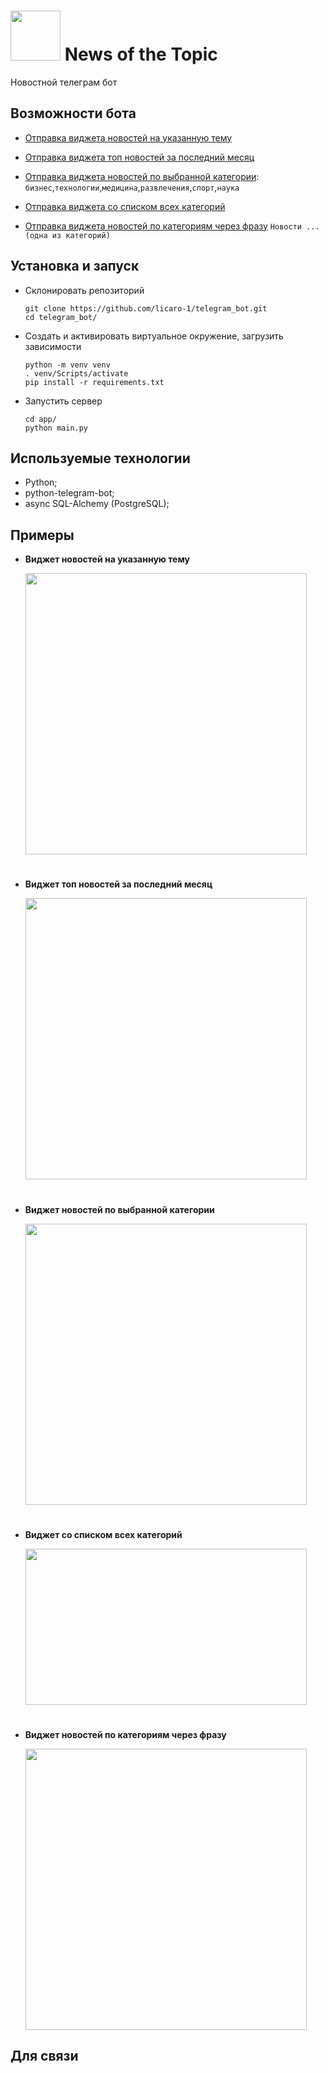 <img src="https://telegra.ph/file/a866525fed5aae3416b4e.png" lt="bot" width="80" height="80"/> News of the Topic
===
Новостной телеграм бот 
## Возможности бота

- [Отправка виджета новостей на указанную тему](#указанная_тема)

- [Отправка виджета топ новостей за последний месяц](#топ_новостей)

- [Отправка виджета новостей по выбранной категории](#по_категории):  `бизнес`,`технологии`,`медицина`,`развлечения`,`спорт`,`наука`
- [Отправка виджета со списком всех категорий](#список_категорий)
- [Отправка виджета новостей по категориям через фразу](#категории_по_фразе) `Новости ...(одна из категорий)`

## Установка и запуск
- Склонировать репозиторий
  ```
  git clone https://github.com/licaro-1/telegram_bot.git
  cd telegram_bot/
  ```
- Создать и активировать виртуальное окружение, загрузить зависимости
  ```
  python -m venv venv
  . venv/Scripts/activate
  pip install -r requirements.txt
  ```
- Запустить сервер
  ```
  cd app/
  python main.py
  ```

## Используемые технологии
- Python;
- python-telegram-bot;
- async SQL-Alchemy (PostgreSQL);



## Примеры
- <b id="новости_темы">Виджет новостей на указанную тему</b>

  <div>
      <img src="https://telegra.ph/file/8943f0e82f0f1a3ea9136.png" lt="bot" width="450" height="450"/>
  </div>
#
- <b id="топ_новостей">Виджет топ новостей за последний месяц</b>

  <div>
      <img src="https://telegra.ph/file/7f41dce944da2759f3b8e.png" lt="bot" width="450" height="450"/>
  </div>
#
- <b id="по_категории">Виджет новостей по выбранной категории</b>

  <div>
      <img src="https://telegra.ph/file/2d3fb5edb11f1b0a3faec.png" lt="bot" width="450" height="450"/>
  </div>
#
- <b id="список_категорий">Виджет со списком всех категорий</b>

  <div>
      <img src="https://telegra.ph/file/98fc8baec8eb249136e6f.png" lt="bot" width="450" height="250"/>
  </div>
#
- <b id="категории_по_фразе">Виджет новостей по категориям через фразу</b>

  <div>
      <img src="https://telegra.ph/file/3e8a2202d05cdbdc43934.png" lt="bot" width="450" height="450"/>
  </div>

## Для связи
